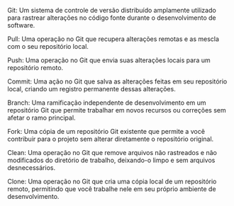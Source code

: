   Git: Um sistema de controle de versão distribuído amplamente utilizado para rastrear alterações no código fonte durante o desenvolvimento de software.

Pull: Uma operação no Git que recupera alterações remotas e as mescla com o seu repositório local.

Push: Uma operação no Git que envia suas alterações locais para um repositório remoto.

Commit: Uma ação no Git que salva as alterações feitas em seu repositório local, criando um registro permanente dessas alterações.

Branch: Uma ramificação independente de desenvolvimento em um repositório Git que permite trabalhar em novos recursos ou correções sem afetar o ramo principal.

Fork: Uma cópia de um repositório Git existente que permite a você contribuir para o projeto sem alterar diretamente o repositório original.

Clean: Uma operação no Git que remove arquivos não rastreados e não modificados do diretório de trabalho, deixando-o limpo e sem arquivos desnecessários.

Clone: Uma operação no Git que cria uma cópia local de um repositório remoto, permitindo que você trabalhe nele em seu próprio ambiente de desenvolvimento.
